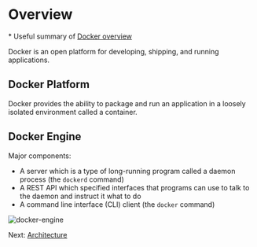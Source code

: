 # Overview

\* Useful summary of [Docker overview](https://docs.docker.com/engine/docker-overview/)

Docker is an open platform for developing, shipping, and running applications.

## Docker Platform

Docker provides the ability to package and run an application in a loosely isolated environment called a container.

## Docker Engine

Major components:

- A server which is a type of long-running program called a daemon process (the `dockerd` command)
- A REST API which specified interfaces that programs can use to talk to the daemon and instruct it what to do
- A command line interface (CLI) client (the `docker` command)

![docker-engine](https://docs.docker.com/engine/images/engine-components-flow.png)

Next: [Architecture](01-architecture.md)
